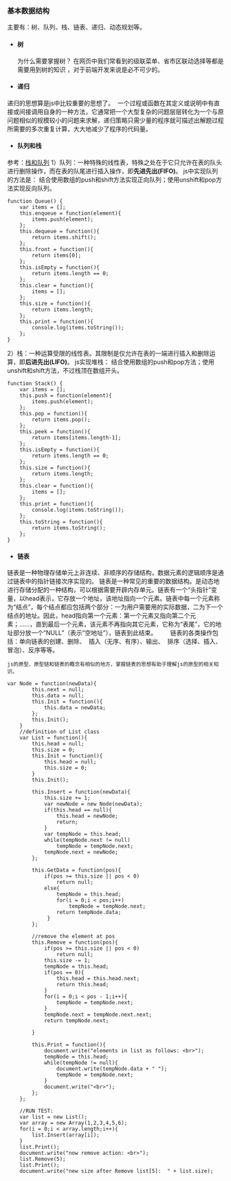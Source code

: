 ### 基本数据结构
主要有：树、队列、栈、链表、递归、动态规划等。

* #### 树
  为什么需要掌握树？
  在网页中我们常看到的级联菜单、省市区联动选择等都是需要用到树的知识 ，对于前端开发来说是必不可少的。

* #### 递归
递归的思想算是js中比较重要的思想了。
 一个过程或函数在其定义或说明中有直接或间接调用自身的一种方法，它通常把一个大型复杂的问题层层转化为一个与原问题相似的规模较小的问题来求解，递归策略只需少量的程序就可描述出解题过程所需要的多次重复计算，大大地减少了程序的代码量。

* #### 队列和栈
参考：[栈和队列](http://web.jobbole.com/88741/)
1）队列：一种特殊的线性表，特殊之处在于它只允许在表的队头进行删除操作，而在表的队尾进行插入操作，即**先进先出(FIFO)**。
js中实现队列的方法是：
结合使用数组的push和shift方法实现正向队列；使用unshift和pop方法实现反向队列。

```
function Queue() {
    var items = [];
    this.enqueue = function(element){
        items.push(element);
    };
    this.dequeue = function(){
        return items.shift();
    };
    this.front = function(){
        return items[0];
    };
    this.isEmpty = function(){
        return items.length == 0;
    };
    this.clear = function(){
        items = [];
    };
    this.size = function(){
        return items.length;
    };
    this.print = function(){
        console.log(items.toString());
    };
}
```
2）栈：一种运算受限的线性表。其限制是仅允许在表的一端进行插入和删除运算，即**后进先出(LIFO)**。
js实现堆栈：
 结合使用数组的push和pop方法；使用unshift和shift方法，不过栈顶在数组开头。
 
```
function Stack() {
    var items = [];
    this.push = function(element){
        items.push(element);
    };
    this.pop = function(){
        return items.pop();
    };
    this.peek = function(){
        return items[items.length-1];
    };
    this.isEmpty = function(){
        return items.length == 0;
    };
    this.size = function(){
        return items.length;
    };
    this.clear = function(){
        items = [];
    };
    this.print = function(){
        console.log(items.toString());
    };
    this.toString = function(){
        return items.toString();
    };
}
```

* #### 链表
链表是一种物理存储单元上非连续、非顺序的存储结构，数据元素的逻辑顺序是通过链表中的指针链接次序实现的。
链表是一种常见的重要的数据结构。是动态地进行存储分配的一种结构，可以根据需要开辟内存单元。链表有一个“头指针”变量，以head表示，它存放一个地址，该地址指向一个元素。链表中每一个元素称为“结点”，每个结点都应包括两个部分：一为用户需要用的实际数据，二为下一个结点的地址。因此，head指向第一个元素：第一个元素又指向第二个元素；……，直到最后一个元素，该元素不再指向其它元素，它称为“表尾”，它的地址部分放一个“NULL”（表示“空地址”），链表到此结束。        
链表的各类操作包括：单向链表的创建、删除、  插入（无序、有序）、输出、  排序（选择、插入、冒泡）、反序等等。

```
js的原型、原型链和链表的概念有相似的地方，掌握链表的思想有助于理解js的原型的相关知识。
```

```
var Node = function(newData){  
        this.next = null;  
        this.data = null;  
        this.Init = function(){  
            this.data = newData;  
        };  
        this.Init();  
    }  
    //definition of List class   
    var List = function(){  
        this.head = null;  
        this.size = 0;  
        this.Init = function(){  
            this.head = null;  
            this.size = 0;  
        }  
        this.Init();  
          
        this.Insert = function(newData){  
            this.size += 1;  
            var newNode = new Node(newData);  
            if(this.head == null){  
                this.head = newNode;  
                return;  
            }  
            var tempNode = this.head;  
            while(tempNode.next != null)  
                tempNode = tempNode.next;  
            tempNode.next = newNode;  
        };  
          
        this.GetData = function(pos){  
            if(pos >= this.size || pos < 0)  
                return null;    
            else{  
                tempNode = this.head;  
                for(i = 0;i < pos;i++)    
                    tempNode = tempNode.next;    
                return tempNode.data;    
             }  
        };  
          
        //remove the element at pos  
        this.Remove = function(pos){  
            if(pos >= this.size || pos < 0)  
                return null;      
            this.size -= 1;  
            tempNode = this.head;  
            if(pos == 0){  
                this.head = this.head.next;  
                return this.head;  
            }  
            for(i = 0;i < pos - 1;i++){  
                tempNode = tempNode.next;  
            }  
            tempNode.next = tempNode.next.next;  
            return tempNode.next;  
                  
        }  
          
        this.Print = function(){  
            document.write("elements in list as follows: <br>");  
            tempNode = this.head;  
            while(tempNode != null){  
                document.write(tempNode.data + " ");  
                tempNode = tempNode.next;  
            }  
            document.write("<br>");  
        };  
    };  
      
    //RUN TEST:  
    var list = new List();  
    var array = new Array(1,2,3,4,5,6);  
    for(i = 0;i < array.length;i++){  
        list.Insert(array[i]);  
    }  
    list.Print();  
    document.write("now remove action: <br>");  
    list.Remove(5);  
    list.Print();  
    document.write("new size after Remove list[5]:  " + list.size); 
```

